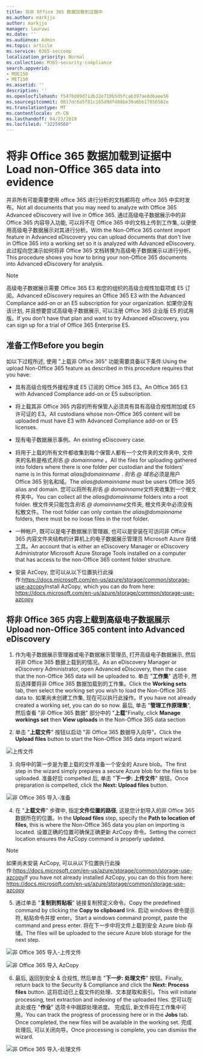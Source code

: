 ```yaml
---
title: 将非 Office 365 数据加载到证据中
ms.author: markjjo
author: markjjo
manager: laurawi
ms.date: ''
ms.audience: Admin
ms.topic: article
ms.service: O365-seccomp
localization_priority: Normal
ms.collection: M365-security-compliance
search.appverid:
- MOE150
- MET150
ms.assetid: ''
description: ''
ms.openlocfilehash: f5478d89d71db22e710b5d5fcab397ae8d6aee56
ms.sourcegitcommit: 0017dc6a5f81c165d9dfd88be39a6bb17856582e
ms.translationtype: MT
ms.contentlocale: zh-CN
ms.lasthandoff: 04/23/2019
ms.locfileid: "32259560"
---
```

# <a name="load-non-office-365-data-into-evidence"></a><span data-ttu-id="0dcd4-102">将非 Office 365 数据加载到证据中</span><span class="sxs-lookup"><span data-stu-id="0dcd4-102">Load non-Office 365 data into evidence</span></span>

<span data-ttu-id="0dcd4-103">并非所有可能需要使用 office 365 进行分析的文档都将在 office 365 中实时发布。</span><span class="sxs-lookup"><span data-stu-id="0dcd4-103">Not all documents that you may need to analyze with Office 365 Advanced eDiscovery will live in Office 365.</span></span> <span data-ttu-id="0dcd4-104">通过高级电子数据展示中的非 Office 365 内容导入功能, 可以将不在 Office 365 中的文档上传到工作集, 以便使用高级电子数据展示对其进行分析。</span><span class="sxs-lookup"><span data-stu-id="0dcd4-104">With the Non-Office 365 content import feature in Advanced eDiscovery you can upload documents that don't live in Office 365 into a working set so it is analyzed with Advanced eDiscovery.</span></span> <span data-ttu-id="0dcd4-105">此过程向您演示如何将非 Office 365 文档转换为高级电子数据展示以进行分析。</span><span class="sxs-lookup"><span data-stu-id="0dcd4-105">This procedure shows you how to bring your non-Office 365 documents into Advanced eDiscovery for analysis.</span></span>

>[!Note]
><span data-ttu-id="0dcd4-106">高级电子数据展示需要 Office 365 E3 和您的组织的高级合规性加载项或 E5 订阅。</span><span class="sxs-lookup"><span data-stu-id="0dcd4-106">Advanced eDiscovery requires an Office 365 E3 with the Advanced Compliance add-on or an E5 subscription for your organization.</span></span> <span data-ttu-id="0dcd4-107">如果你没有该计划, 并且想要尝试高级电子数据展示, 可以注册 Office 365 企业版 E5 的试用版。</span><span class="sxs-lookup"><span data-stu-id="0dcd4-107">If you don't have that plan and want to try Advanced eDiscovery, you can sign up for a trial of Office 365 Enterprise E5.</span></span>

## <a name="before-you-begin"></a><span data-ttu-id="0dcd4-108">准备工作</span><span class="sxs-lookup"><span data-stu-id="0dcd4-108">Before you begin</span></span>
<span data-ttu-id="0dcd4-109">如以下过程所述, 使用 "上载非 Office 365" 功能需要具备以下条件:</span><span class="sxs-lookup"><span data-stu-id="0dcd4-109">Using the upload Non-Office 365 feature as described in this procedure requires that you have:</span></span>

- <span data-ttu-id="0dcd4-110">具有高级合规性外接程序或 E5 订阅的 Office 365 E3。</span><span class="sxs-lookup"><span data-stu-id="0dcd4-110">An Office 365 E3 with Advanced Compliance add-on or E5 subscription.</span></span>

- <span data-ttu-id="0dcd4-111">将上载其非 Office 365 内容的所有保管人必须具有具有高级合规性附加或 E5 许可证的 E3。</span><span class="sxs-lookup"><span data-stu-id="0dcd4-111">All custodians whose non-Office 365 content will be uploaded must have E3 with Advanced Compliance add-on or E5 licenses.</span></span>

- <span data-ttu-id="0dcd4-112">现有电子数据展示事例。</span><span class="sxs-lookup"><span data-stu-id="0dcd4-112">An existing eDiscovery case.</span></span>

- <span data-ttu-id="0dcd4-113">将用于上载的所有文件都收集到每个保管人都有一个文件夹的文件夹中, 文件夹的名称是格式*别名 @ domainname* 。</span><span class="sxs-lookup"><span data-stu-id="0dcd4-113">All the files for uploading gathered into folders where there is one folder per custodian and the folders' name is in this format *alias@domainname* .</span></span> <span data-ttu-id="0dcd4-114">*别名 @ 域名*必须是用户 Office 365 别名和域。</span><span class="sxs-lookup"><span data-stu-id="0dcd4-114">The *alias@domainname* must be users Office 365 alias and domain.</span></span> <span data-ttu-id="0dcd4-115">您可以将所有*别名 @ domainname*文件夹收集到一个根文件夹中。</span><span class="sxs-lookup"><span data-stu-id="0dcd4-115">You can collect all the *alias@domainname* folders into a root folder.</span></span> <span data-ttu-id="0dcd4-116">根文件夹只能包含*别名 @ domainname*文件夹, 根文件夹中必须没有松散文件。</span><span class="sxs-lookup"><span data-stu-id="0dcd4-116">The root folder can only contain the *alias@domainname* folders, there must be no loose files in the root folder.</span></span>

- <span data-ttu-id="0dcd4-117">一种帐户, 既可以是电子数据展示管理器, 也可以是安装在可访问非 Office 365 内容文件夹结构的计算机上的电子数据展示管理员 Microsoft Azure 存储工具。</span><span class="sxs-lookup"><span data-stu-id="0dcd4-117">An account that is either an eDiscovery Manager or eDiscovery Administrator Microsoft Azure Storage Tools installed on a computer that has access to the non-Office 365 content folder structure.</span></span>

- <span data-ttu-id="0dcd4-118">安装 AzCopy, 您可以从以下位置执行此操作:https://docs.microsoft.com/en-us/azure/storage/common/storage-use-azcopy</span><span class="sxs-lookup"><span data-stu-id="0dcd4-118">Install AzCopy, which you can do from here: https://docs.microsoft.com/en-us/azure/storage/common/storage-use-azcopy</span></span>

## <a name="upload-non-office-365-content-into-advanced-ediscovery"></a><span data-ttu-id="0dcd4-119">将非 Office 365 内容上载到高级电子数据展示</span><span class="sxs-lookup"><span data-stu-id="0dcd4-119">Upload non-Office 365 content into Advanced eDiscovery</span></span>

1. <span data-ttu-id="0dcd4-120">作为电子数据展示管理器或电子数据展示管理员, 打开高级电子数据展示, 然后将非 Office 365 数据上载到的情况。</span><span class="sxs-lookup"><span data-stu-id="0dcd4-120">As an eDiscovery Manager or eDiscovery Administrator, open Advanced eDiscovery, then the case that the non-Office 365 data will be uploaded to.</span></span>  <span data-ttu-id="0dcd4-121">单击 "**工作集**" 选项卡, 然后选择要将非 Office 365 数据加载到的工作集。</span><span class="sxs-lookup"><span data-stu-id="0dcd4-121">Click the **Working sets** tab, then select the working set you wish to load the Non-Office 365 data to.</span></span>  <span data-ttu-id="0dcd4-122">如果尚未创建工作集, 现在可以执行此操作。</span><span class="sxs-lookup"><span data-stu-id="0dcd4-122">If you have not already created a working set, you can do so now.</span></span>  <span data-ttu-id="0dcd4-123">最后, 单击 "**管理工作原理集**", 然后查看 "非 Office 365 数据" 部分中的 "**上载**"</span><span class="sxs-lookup"><span data-stu-id="0dcd4-123">Finally, click **Manage workings set** then **View uploads** in the Non-Office 365 data section</span></span>

2. <span data-ttu-id="0dcd4-124">单击 "**上载文件**" 按钮以启动 "非 Office 365 数据导入向导"。</span><span class="sxs-lookup"><span data-stu-id="0dcd4-124">Click the **Upload files** button to start the Non-Office 365 data import wizard.</span></span>

![上传文件](../media/574f4059-4146-4058-9df3-ec97cf28d7c7.png)

3. <span data-ttu-id="0dcd4-126">向导中的第一步是为要上载的文件准备一个安全的 Azure blob。</span><span class="sxs-lookup"><span data-stu-id="0dcd4-126">The first step in the wizard simply prepares a secure Azure blob for the files to be uploaded.</span></span>  <span data-ttu-id="0dcd4-127">准备好后 compelted 后, 单击 "**下一步: 上传文件**" 按钮。</span><span class="sxs-lookup"><span data-stu-id="0dcd4-127">Once preparation is compelted, click the **Next: Upload files** button.</span></span>

![非 Office 365 导入-准备](../media/0670a347-a578-454a-9b3d-e70ef47aec57.png)
 
4. <span data-ttu-id="0dcd4-129">在 "**上载文件**" 步骤中, 指定**文件位置的路径**, 这是您计划导入的非 Office 365 数据所在的位置。</span><span class="sxs-lookup"><span data-stu-id="0dcd4-129">In the **Upload files** step, specify the **Path to location of files**, this is where the Non-Office 365 data you plan on importing is located.</span></span>  <span data-ttu-id="0dcd4-130">设置正确的位置可确保正确更新 AzCopy 命令。</span><span class="sxs-lookup"><span data-stu-id="0dcd4-130">Setting the correct location ensures the AzCopy command is properly updated.</span></span>

> [!NOTE]
> <span data-ttu-id="0dcd4-131">如果尚未安装 AzCopy, 可以从以下位置执行此操作:https://docs.microsoft.com/en-us/azure/storage/common/storage-use-azcopy</span><span class="sxs-lookup"><span data-stu-id="0dcd4-131">If you have not already installed AzCopy, you can do this from here: https://docs.microsoft.com/en-us/azure/storage/common/storage-use-azcopy</span></span>

5. <span data-ttu-id="0dcd4-132">通过单击 "**复制到剪贴板**" 链接复制预定义命令。</span><span class="sxs-lookup"><span data-stu-id="0dcd4-132">Copy the predefined command by clicking the **Copy to clipboard** link.</span></span> <span data-ttu-id="0dcd4-133">启动 windows 命令提示符, 粘贴命令并按 enter。</span><span class="sxs-lookup"><span data-stu-id="0dcd4-133">Start a windows command prompt, paste the command and press enter.</span></span>  <span data-ttu-id="0dcd4-134">将在下一步中将文件上载到安全 Azure blob 存储。</span><span class="sxs-lookup"><span data-stu-id="0dcd4-134">The files will be uploaded to the secure Azure blob storage for the next step.</span></span>

![非 Office 365 导入-上传文件](../media/3ea53b5d-7f9b-4dfc-ba63-90a38c14d41a.png)

![非 Office 365 导入 AzCopy](../media/504e2dbe-f36f-4f36-9b08-04aea85d8250.png)

6. <span data-ttu-id="0dcd4-137">最后, 返回到安全 & 合规性, 然后单击 "**下一步: 处理文件**" 按钮。</span><span class="sxs-lookup"><span data-stu-id="0dcd4-137">Finally, return back to the Security & Compliance and click the **Next: Process files** button.</span></span>  <span data-ttu-id="0dcd4-138">这将启动已上载文件的处理、文本提取和索引。</span><span class="sxs-lookup"><span data-stu-id="0dcd4-138">This will initiate processing, text extraction and indexing of the uploaded files.</span></span>  <span data-ttu-id="0dcd4-139">您可以在此处或在 "**作业**" 选项卡中跟踪处理进度。 完成后, 新文件将在工作集中可用。</span><span class="sxs-lookup"><span data-stu-id="0dcd4-139">You can track the progress of processing here or in the **Jobs** tab.  Once completed, the new files will be available in the working set.</span></span>  <span data-ttu-id="0dcd4-140">完成处理后, 可以关闭向导。</span><span class="sxs-lookup"><span data-stu-id="0dcd4-140">Once processing is complete, you can dismiss the wizard.</span></span>

![非 Office 365 导入-处理文件](../media/218b1545-416a-4a9f-9b25-3b70e8508f67.png)


